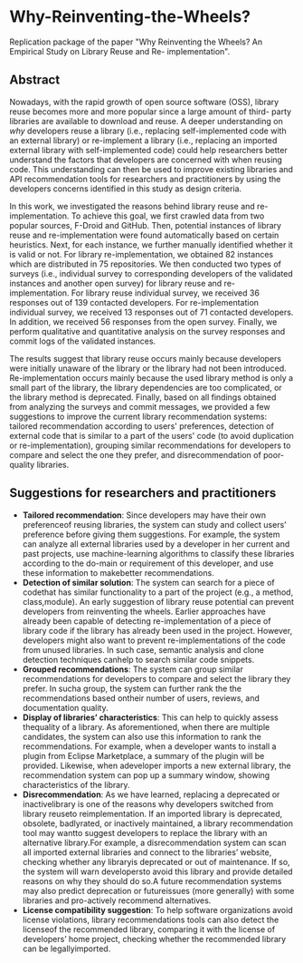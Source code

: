 # Why-Reinventing-the-Wheels?
Replication package of the paper "Why Reinventing the Wheels? An Empirical Study on Library Reuse and Re- implementation".

## Abstract

Nowadays, with the rapid growth of open source software (OSS), library reuse becomes more and more popular since a large amount of third- party libraries are available to download and reuse. A deeper understanding on *why* developers reuse a library (i.e., replacing self-implemented code with an external library) or re-implement a library (i.e., replacing an imported external library with self-implemented code) could help researchers better understand the factors that developers are concerned with when reusing code. This understanding can then be used to improve existing libraries and API recommendation tools for researchers and practitioners by using the developers concerns identified in this study as design criteria.

In this work, we investigated the reasons behind library reuse and re-implementation. To achieve this goal, we first crawled data from two popular sources, F-Droid and GitHub. Then, potential instances of library reuse and re-implementation were found automatically based on certain heuristics. Next, for each instance, we further manually identified whether it is valid or not. For library re-implementation, we obtained 82 instances which are distributed in 75 repositories. We then conducted two types of surveys (i.e., individual survey to corresponding developers of the validated instances and another open survey) for library reuse and re-implementation. For library reuse individual survey, we received 36 responses out of 139 contacted developers. For re-implementation individual survey, we received 13 responses out of 71 contacted developers. In addition, we received 56 responses from the open survey. Finally, we perform qualitative and quantitative analysis on the survey responses and commit logs of the validated instances.

The results suggest that library reuse occurs mainly because developers were initially unaware of the library or the library had not been introduced. Re-implementation occurs mainly because the used library method is only a small part of the library, the library dependencies are too complicated, or the library method is deprecated. Finally, based on all findings obtained from analyzing the surveys and commit messages, we provided a few suggestions to improve the current library recommendation systems: tailored recommendation according to users' preferences, detection of external code that is similar to a part of the users' code (to avoid duplication or re-implementation), grouping similar recommendations for developers to compare and select the one they prefer, and disrecommendation of poor-quality libraries.

## Suggestions for researchers and practitioners

- **Tailored recommendation**: Since developers may have their own preferenceof reusing libraries, the system can study and collect users’ preference before giving them suggestions. For example, the system can analyze all external libraries used by a developer in her current and past projects, use machine-learning algorithms to classify these libraries according to the do-main or requirement of this developer, and use these information to makebetter recommendations.
- **Detection of similar solution**: The system can search for a piece of codethat has similar functionality to a part of the project (e.g., a method, class,module). An early suggestion of library reuse potential can prevent developers from reinventing the wheels. Earlier approaches have already been capable of detecting re-implementation of a piece of library code if the library has already been used in the project. However, developers might also want to prevent re-implementations of the code from unused libraries. In such case, semantic analysis and clone detection techniques canhelp to search similar code snippets.
- **Grouped recommendations**: The system can group similar recommendations for developers to compare and select the library they prefer. In sucha group, the system can further rank the the recommendations based ontheir number of users, reviews, and documentation quality.
- **Display of libraries’ characteristics**: This can help to quickly assess thequality of a library. As aforementioned, when there are multiple candidates, the system can also use this information to rank the recommendations. For example, when a developer wants to install a plugin from Eclipse Marketplace, a summary of the plugin will be provided. Likewise, when adeveloper imports a new external library, the recommendation system can pop up a summary window, showing characteristics of the library.
- **Disrecommendation**: As we have learned, replacing a deprecated or inactivelibrary is one of the reasons why developers switched from library reuseto reimplementation. If an imported library is deprecated, obsolete, badlyrated, or inactively maintained, a library recommendation tool may wantto suggest developers to replace the library with an alternative library.For example, a disrecommendation system can scan all imported external libraries and connect to the libraries’ website, checking whether any libraryis deprecated or out of maintenance. If so, the system will warn developersto avoid this library and provide detailed reasons on why they should do so.A future recommendation systems may also predict deprecation or futureissues (more generally) with some libraries and pro-actively recommend alternatives.
- **License compatibility suggestion**: To help software organizations avoid license violations, library recommendations tools can also detect the licenseof the recommended library, comparing it with the license of developers’ home project, checking whether the recommended library can be legallyimported.